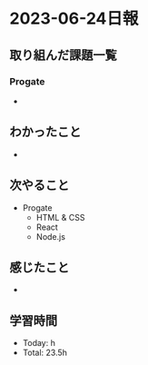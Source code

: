# 2023-06-24日報

## 取り組んだ課題一覧
### Progate
* 

## わかったこと
* 

## 次やること
* Progate
  * HTML & CSS
  * React
  * Node.js

## 感じたこと
* 

## 学習時間
* Today: h
* Total: 23.5h
